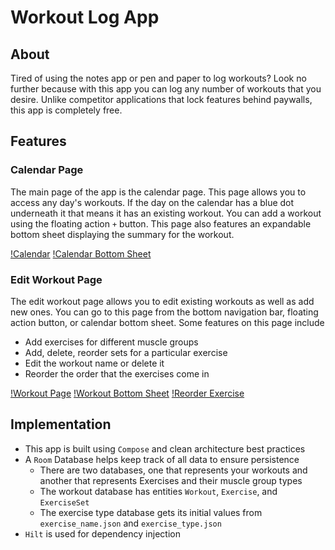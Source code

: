 # Workout Log App

## About

Tired of using the notes app or pen and paper to log workouts? Look no further because with this app you can log any number of workouts
that you desire. Unlike competitor applications that lock features behind paywalls, this app is completely free.

## Features

### Calendar Page

The main page of the app is the calendar page. This page allows you to access any day's workouts. If the day on the calendar has a blue dot underneath it
that means it has an existing workout. You can add a workout using the floating action `+` button. This page also features an expandable bottom sheet displaying the
summary for the workout.

[!Calendar](/assets/calendar.png)
[!Calendar Bottom Sheet](/assets/calendar-bottom-sheet.png)

### Edit Workout Page

The edit workout page allows you to edit existing workouts as well as add new ones. You can go to this page from the bottom navigation bar, floating action button,
or calendar bottom sheet. Some features on this page include
* Add exercises for different muscle groups
* Add, delete, reorder sets for a particular exercise
* Edit the workout name or delete it
* Reorder the order that the exercises come in

[!Workout Page](/assets/workout.png)
[!Workout Bottom Sheet](/assets/workout-bottom-sheet.png)
[!Reorder Exercise](/assets/reorder-exercise.png)

## Implementation

* This app is built using `Compose` and clean architecture best practices
* A `Room` Database helps keep track of all data to ensure persistence
  * There are two databases, one that represents your workouts and another that represents Exercises and their muscle group types
  * The workout database has entities `Workout`, `Exercise`, and `ExerciseSet`
  * The exercise type database gets its initial values from `exercise_name.json` and `exercise_type.json`
* `Hilt` is used for dependency injection